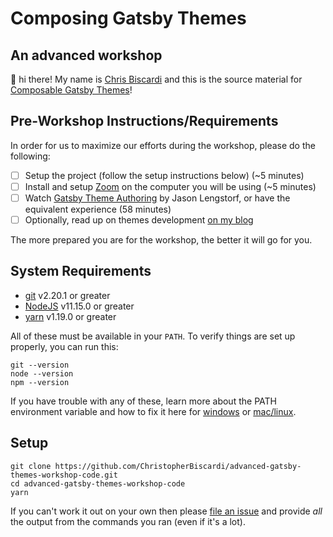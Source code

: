 # Composing Gatsby Themes

## An advanced workshop

🦋 hi there! My name is [Chris Biscardi](https://christopherbiscardi.com) and this is the
source material for [Composable Gatsby Themes](https://ti.to/egghead-live-online-events/composing-gatsby-themes-with-chris-biscardi-2019-10-23/discount/egh-early)!

## Pre-Workshop Instructions/Requirements

In order for us to maximize our efforts during the workshop, please do the
following:

- [ ] Setup the project (follow the setup instructions below) (~5 minutes)
- [ ] Install and setup [Zoom](https://zoom.us) on the computer you will be
      using (~5 minutes)
- [ ] Watch [Gatsby Theme Authoring](https://egghead.io/courses/gatsby-theme-authoring)
      by Jason Lengstorf, or have the equivalent experience (58 minutes)
- [ ] Optionally, read up on themes development [on my blog](https://www.christopherbiscardi.com/tags/gatsby-themes)

The more prepared you are for the workshop, the better it will go for you.

## System Requirements

- [git][git] v2.20.1 or greater
- [NodeJS][node] v11.15.0 or greater
- [yarn][yarn] v1.19.0 or greater

All of these must be available in your `PATH`. To verify things are set up
properly, you can run this:

```
git --version
node --version
npm --version
```

If you have trouble with any of these, learn more about the PATH environment
variable and how to fix it here for [windows][win-path] or
[mac/linux][mac-path].

## Setup

```shell
git clone https://github.com/ChristopherBiscardi/advanced-gatsby-themes-workshop-code.git
cd advanced-gatsby-themes-workshop-code
yarn
```

If you can't work it out on your own
then please [file an issue][issue] and provide _all_ the output from the
commands you ran (even if it's a lot).

[yarn]: https://yarnpkg.com
[node]: https://nodejs.org
[git]: https://git-scm.com/
[win-path]: https://www.howtogeek.com/118594/how-to-edit-your-system-path-for-easy-command-line-access/
[mac-path]: http://stackoverflow.com/a/24322978/971592
[issue]: https://github.com/ChristopherBiscardi/advanced-gatsby-themes-workshop-code/issues/new
